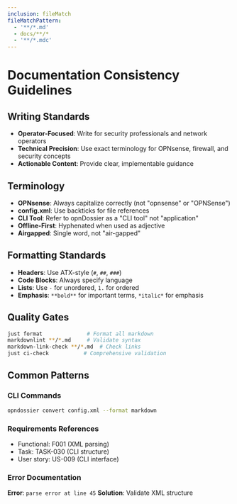 ```yaml
---
inclusion: fileMatch
fileMatchPattern:
  - '**/*.md'
  - docs/**/*
  - '**/*.mdc'
---
```


# Documentation Consistency Guidelines

## Writing Standards

- **Operator-Focused**: Write for security professionals and network operators
- **Technical Precision**: Use exact terminology for OPNsense, firewall, and security concepts
- **Actionable Content**: Provide clear, implementable guidance

## Terminology

- **OPNsense**: Always capitalize correctly (not "opnsense" or "OPNSense")
- **config.xml**: Use backticks for file references
- **CLI Tool**: Refer to opnDossier as a "CLI tool" not "application"
- **Offline-First**: Hyphenated when used as adjective
- **Airgapped**: Single word, not "air-gapped"

## Formatting Standards

- **Headers**: Use ATX-style (`#`, `##`, `###`)
- **Code Blocks**: Always specify language
- **Lists**: Use `-` for unordered, `1.` for ordered
- **Emphasis**: `**bold**` for important terms, `*italic*` for emphasis

## Quality Gates

```bash
just format              # Format all markdown
markdownlint **/*.md     # Validate syntax
markdown-link-check **/*.md  # Check links
just ci-check           # Comprehensive validation
```

## Common Patterns

### CLI Commands

```bash
opndossier convert config.xml --format markdown
```

### Requirements References

- Functional: F001 (XML parsing)
- Task: TASK-030 (CLI structure)
- User story: US-009 (CLI interface)

### Error Documentation

**Error**: `parse error at line 45`
**Solution**: Validate XML structure
